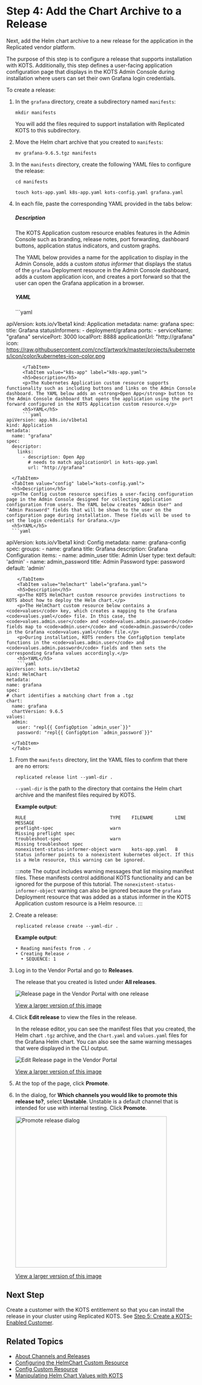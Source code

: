 # Step 4: Add the Chart Archive to a Release

Next, add the Helm chart archive to a new release for the application in the Replicated vendor platform.

The purpose of this step is to configure a release that supports installation with KOTS. Additionally, this step defines a user-facing application configuration page that displays in the KOTS Admin Console during installation where users can set their own Grafana login credentials.

To create a release:

1. In the `grafana` directory, create a subdirectory named `manifests`:

   ```
   mkdir manifests
   ```

   You will add the files required to support installation with Replicated KOTS to this subdirectory.

1. Move the Helm chart archive that you created to `manifests`:

   ```
   mv grafana-9.6.5.tgz manifests
   ```

1. In the `manifests` directory, create the following YAML files to configure the release:
   
     ```
     cd manifests
     ```
     ```
     touch kots-app.yaml k8s-app.yaml kots-config.yaml grafana.yaml
     ```

1. In each file, paste the corresponding YAML provided in the tabs below:

     <Tabs>
      <TabItem value="kots-app" label="kots-app.yaml" default>
      <h5>Description</h5>
      <p>The KOTS Application custom resource enables features in the Admin Console such as branding, release notes, port forwarding, dashboard buttons, application status indicators, and custom graphs.</p><p>The YAML below provides a name for the application to display in the Admin Console, adds a custom <em>status informer</em> that displays the status of the <code>grafana</code> Deployment resource in the Admin Console dashboard, adds a custom application icon, and creates a port forward so that the user can open the Grafana application in a browser.</p>
      <h5>YAML</h5>
      ```yaml
apiVersion: kots.io/v1beta1
kind: Application
metadata:
  name: grafana
spec:
  title: Grafana
  statusInformers:
    - deployment/grafana
  ports:
    - serviceName: "grafana"
      servicePort: 3000
      localPort: 8888
      applicationUrl: "http://grafana"
  icon: https://raw.githubusercontent.com/cncf/artwork/master/projects/kubernetes/icon/color/kubernetes-icon-color.png
```
      </TabItem>
      <TabItem value="k8s-app" label="k8s-app.yaml">
      <h5>Description</h5>
      <p>The Kubernetes Application custom resource supports functionality such as including buttons and links on the Admin Console dashboard. The YAML below adds an <strong>Open App</strong> button to the Admin Console dashboard that opens the application using the port forward configured in the KOTS Application custom resource.</p>
      <h5>YAML</h5>
      ```yaml
apiVersion: app.k8s.io/v1beta1
kind: Application
metadata:
  name: "grafana"
spec:
  descriptor:
    links:
      - description: Open App
        # needs to match applicationUrl in kots-app.yaml
        url: "http://grafana"
```
      </TabItem>
      <TabItem value="config" label="kots-config.yaml">
      <h5>Description</h5>
      <p>The Config custom resource specifies a user-facing configuration page in the Admin Console designed for collecting application configuration from users. The YAML below creates "Admin User" and "Admin Password" fields that will be shown to the user on the configuration page during installation. These fields will be used to set the login credentials for Grafana.</p>
      <h5>YAML</h5>
      ```yaml
  apiVersion: kots.io/v1beta1
  kind: Config
  metadata:
    name: grafana-config
  spec:
    groups:
      - name: grafana
        title: Grafana
        description: Grafana Configuration
        items:
          - name: admin_user
            title: Admin User
            type: text
            default: 'admin'
          - name: admin_password
            title: Admin Password
            type: password
            default: 'admin'
  ```
      </TabItem>
      <TabItem value="helmchart" label="grafana.yaml">
      <h5>Description</h5>
      <p>The KOTS HelmChart custom resource provides instructions to KOTS about how to deploy the Helm chart.</p>
      <p>The HelmChart custom resource below contains a <code>values</code> key, which creates a mapping to the Grafana <code>values.yaml</code> file. In this case, the <code>values.admin.user</code> and <code>values.admin.password</code> fields map to <code>admin.user</code> and <code>admin.password</code> in the Grafana <code>values.yaml</code> file.</p>
      <p>During installation, KOTS renders the ConfigOption template functions in the <code>values.admin.user</code> and <code>values.admin.password</code> fields and then sets the corresponding Grafana values accordingly.</p>
      <h5>YAML</h5>
      ```yaml
apiVersion: kots.io/v1beta2
kind: HelmChart
metadata:
  name: grafana
spec:
  # chart identifies a matching chart from a .tgz
  chart:
    name: grafana
    chartVersion: 9.6.5
  values:
    admin:
      user: "repl{{ ConfigOption `admin_user`}}"
      password: "repl{{ ConfigOption `admin_password`}}"
```
      </TabItem>
      </Tabs>

1. From the `manifests` directory, lint the YAML files to confirm that there are no errors:

     ```
     replicated release lint --yaml-dir .
     ```
     `--yaml-dir` is the path to the directory that contains the Helm chart archive and the manifest files required by KOTS.

     **Example output**:

     ```
     RULE                               TYPE    FILENAME        LINE  MESSAGE                                                     
     preflight-spec                     warn                          Missing preflight spec
     troubleshoot-spec                  warn                          Missing troubleshoot spec
     nonexistent-status-informer-object warn    kots-app.yaml   8     Status informer points to a nonexistent kubernetes object. If this is a Helm resource, this warning can be ignored.
     ```
     :::note
     The output includes warning messages that list missing manifest files. These manifests control additional KOTS functionality and can be ignored for the purpose of this tutorial. The `nonexistent-status-informer-object` warning can also be ignored because the `grafana` Deployment resource that was added as a status informer in the KOTS Application custom resource is a Helm resource.
     :::

1. Create a release:

   ```
   replicated release create --yaml-dir .
   ```
   **Example output**:
   ```
   • Reading manifests from . ✓
   • Creating Release ✓
     • SEQUENCE: 1
   ```

1. Log in to the Vendor Portal and go to **Releases**.

    The release that you created is listed under **All releases**.

    ![Release page in the Vendor Portal with one release](/images/grafana-release-seq-1.png)

    [View a larger version of this image](/images/grafana-release-seq-1.png)

1. Click **Edit release** to view the files in the release.

    In the release editor, you can see the manifest files that you created, the Helm chart `.tgz` archive, and the `Chart.yaml` and `values.yaml` files for the Grafana Helm chart. You can also see the same warning messages that were displayed in the CLI output.

    ![Edit Release page in the Vendor Portal](/images/grafana-edit-release-seq-1.png)

    [View a larger version of this image](/images/grafana-edit-release-seq-1.png)

1. At the top of the page, click **Promote**.

1. In the dialog, for **Which channels you would like to promote this release to?**, select **Unstable**. Unstable is a default channel that is intended for use with internal testing. Click **Promote**.

   <img alt="Promote release dialog" src="/images/release-promote.png" width="400px"/>

   [View a larger version of this image](/images/release-promote.png)    

## Next Step

Create a customer with the KOTS entitlement so that you can install the release in your cluster using Replicated KOTS. See [Step 5: Create a KOTS-Enabled Customer](tutorial-config-create-customer).

## Related Topics

* [About Channels and Releases](/vendor/releases-about)
* [Configuring the HelmChart Custom Resource](/vendor/helm-native-v2-using)
* [Config Custom Resource](/reference/custom-resource-config)
* [Manipulating Helm Chart Values with KOTS](/vendor/helm-optional-value-keys)